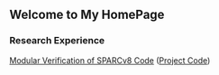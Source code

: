 ## Welcome to My HomePage

### Research Experience 
[Modular Verification of SPARCv8 Code](https://github.com/jpzha/jpzha.github.io/blob/master/docs/paper.pdf)
([Project Code](https://github.com/jpzha/VeriSparc))
